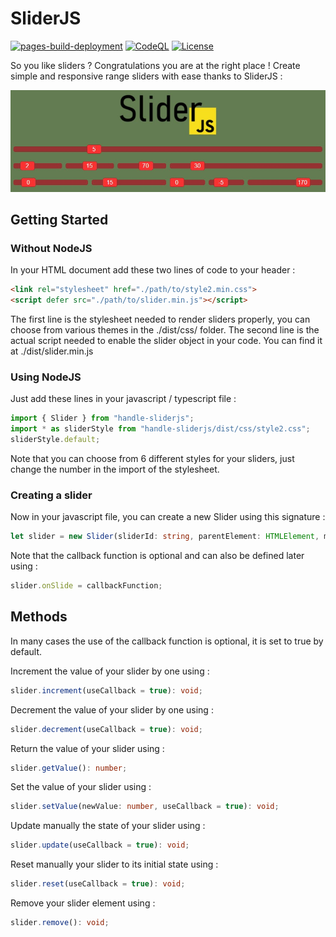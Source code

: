 # SliderJS

[![pages-build-deployment](https://github.com/BarthPaleologue/SliderJS/actions/workflows/pages/pages-build-deployment/badge.svg)](https://github.com/BarthPaleologue/SliderJS/actions/workflows/pages/pages-build-deployment)
[![CodeQL](https://github.com/BarthPaleologue/SliderJS/actions/workflows/codeql.yml/badge.svg)](https://github.com/BarthPaleologue/SliderJS/actions/workflows/codeql.yml)
[![License](https://img.shields.io/github/license/BarthPaleologue/SliderJS)](./LICENSE)
 
So you like sliders ? Congratulations you are at the right place ! Create simple and responsive range sliders with ease thanks to SliderJS :

![Preview](https://github.com/BarthPaleologue/SliderJS/blob/main/sliderJS.jpg)

## Getting Started

### Without NodeJS

In your HTML document add these two lines of code to your header :
```html
<link rel="stylesheet" href="./path/to/style2.min.css">
<script defer src="./path/to/slider.min.js"></script>
```
The first line is the stylesheet needed to render sliders properly, you can choose from various themes in the ./dist/css/ folder.
The second line is the actual script needed to enable the slider object in your code. You can find it at ./dist/slider.min.js

### Using NodeJS

Just add these lines in your javascript / typescript file : 
```ts
import { Slider } from "handle-sliderjs";
import * as sliderStyle from "handle-sliderjs/dist/css/style2.css";
sliderStyle.default;
```

Note that you can choose from 6 different styles for your sliders, just change the number in the import of the stylesheet.

### Creating a slider

Now in your javascript file, you can create a new Slider using this signature :
```ts
let slider = new Slider(sliderId: string, parentElement: HTMLElement, minValue: number, maxValue: number, initialValue: number, onSlideCallback: (value: number) => void);
```
Note that the callback function is optional and can also be defined later using :
```ts
slider.onSlide = callbackFunction;
```

## Methods

In many cases the use of the callback function is optional, it is set to true by default.

Increment the value of your slider by one using :
```ts
slider.increment(useCallback = true): void;
```

Decrement the value of your slider by one using :
```ts
slider.decrement(useCallback = true): void;
```

Return the value of your slider using :
```ts
slider.getValue(): number;
```

Set the value of your slider using :
```ts
slider.setValue(newValue: number, useCallback = true): void;
```

Update manually the state of your slider using :
```ts
slider.update(useCallback = true): void;
```

Reset manually your slider to its initial state using :
```ts
slider.reset(useCallback = true): void;
```

Remove your slider element using :
```ts
slider.remove(): void;
```
